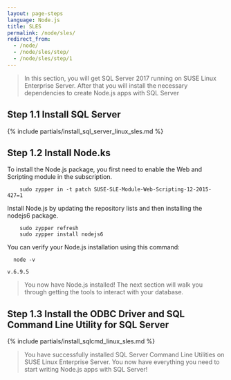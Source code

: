 ```yaml
---
layout: page-steps
language: Node.js
title: SLES
permalink: /node/sles/
redirect_from:
  - /node/
  - /node/sles/step/
  - /node/sles/step/1
---
```


> In this section, you will get SQL Server 2017 running on SUSE Linux Enterprise Server. After that you will install the necessary dependencies to create Node.js apps with SQL Server

## Step 1.1 Install SQL Server

{% include partials/install_sql_server_linux_sles.md %}

## Step 1.2 Install Node.ks

To install the Node.js package, you first need to enable the Web and Scripting module in the subscription.

```terminal
    sudo zypper in -t patch SUSE-SLE-Module-Web-Scripting-12-2015-427=1    
```    
Install Node.js by updating the repository lists and then installing the nodejs6 package.

```terminal
    sudo zypper refresh
    sudo zypper install nodejs6
```    
You can verify your Node.js installation using this command:

```terminal
  node -v
```

```results
v.6.9.5
```
> You now have Node.js installed! The next section will walk you through getting the tools to interact with your database.

## Step 1.3 Install the ODBC Driver and SQL Command Line Utility for SQL Server

{% include partials/install_sqlcmd_linux_sles.md %}
    
> You have successfully installed SQL Server Command Line Utilities on SUSE Linux Enterprise Server. You now have everything you need to start writing Node.js apps with SQL Server!
